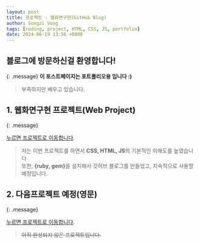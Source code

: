 ```yaml
---
layout: post
title: 프로젝트 - 웹화면구현(GitHub Blog)
author: Songzi Vong
tags: [coding, project, HTML, CSS, JS, portfolio]
date: 2024-06-19 13:56 +0800
---
```


## 블로그에 방문하신걸 환영합니다!
{: .message}
<strong>이 포스트페이지는 포트폴리오용 입니다 :)</strong><br>

> 부족하지만 배우고 있습니다.


## 1. 웹화면구현 프로젝트(Web Project)
{: .message}

[누르면 프로젝트로 이동합니다](https://github.com/RisingToast/RisingToast.github.io).

> 저는 이번 프로젝트를 하면서 <strong>CSS, HTML, JS</strong>의 기본적인 이해도를 높였습니다.<br>
또한, <strong>{ruby, gem}</strong>을 설치해서 깃허브 블로그를 만들었고, 지속적으로 사용할 예정입니다. 


## 2. 다음프로젝트 예정(영문)
{: .message}

[누르면 프로젝트로 이동합니다](https://naver.com).

> <del>아직 완성되지 않은 프로젝트입니다.</del>
